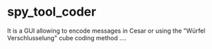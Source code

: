 # spy_tool_coder

It is a GUI allowing to encode messages in Cesar or using the "Würfel Verschlusselung" cube coding method ....